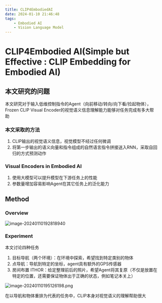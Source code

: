 ```yaml
---
title: CLIP4EmbodiedAI
date: 2024-01-10 21:46:48
tags:
    - Embodied AI
    - Vision Language Model
---
```

# CLIP4Embodied AI(Simple but Effective : CLIP Embedding for Embodied AI)

## 本文研究的问题

本文研究对于输入低维控制指令的Agent（向前移动/转向/向下看/捡起物体），Frozen CLIP Visual Encoder的视觉语义信息理解能力能够对任务完成有多大帮助

### 本文采取的方法

1. CLIP输出的视觉语义信息，视觉模型不经过任何微调
2. 将第一步输出的语义向量和指令组成的自然语言指令拼接送入RNN，采取自回归的方式预测动作

### Visual Encoders in Embodied AI

1. 使用大模型可以提升模型在下游任务上的性能
2. 参数量增加容易影响Agent在其它任务上的泛化能力

## Method

### Overview

![image-20240110192818940](https://s2.loli.net/2024/01/10/BLRZK3Nw9bQoMzW.png)

### Experiment

本文讨论四种任务

1. 目标导航（两个环境）：在环境中探索，希望找到特定类别的物体
2. 点导航：导航到特定的坐标，agent具有额外的GPS传感器
3. 房间布置 ITHOR：给定整理前后的照片，希望Agent将其复原（不仅是放置在特定的位置，还需要保证物体出于正确的状态，例如笔记本关上）

![image-20240110195126198.png](https://s2.loli.net/2024/01/10/BfxqKQF54pCAVvs.png)

在以导航和物体重排为代表的任务中，CLIP本身对视觉语义的理解帮助很大
